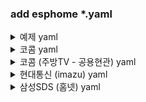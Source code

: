 ### add esphome *.yaml
<details>
    <summary>예제 yaml</summary>
    
    external_components:
      - source: github://eigger/espcomponents
        components: [ uartex ]
    
    uart:
      baud_rate: 9600
      data_bits: 8
      parity: NONE
      stop_bits: 1
      rx_pin: GPIO32
      tx_pin: GPIO26
      debug:
    
    uartex:
      rx_timeout: 10ms    #해당시간안에 수신되는 데이터를 하나의 데이터로 처리
      tx_delay: 50ms      #데이터 수신후 설정된 시간후 명령 전송
      tx_timeout: 50ms    #명렁 전송후 ACK 응답까지 대기 시간
      tx_retry_cnt: 3     #ACK수신까지 명려어 재전송
      
      rx_header: [0xFE]   #수신 시작문자
      rx_footer: [0xEE]   #수신 끝문자
      tx_header: [0xFE]   #송신 시작문자
      tx_footer: [0xEE]   #송신 끝문자
      #rx_checksum: add
      #tx_checksum: add
      #rx_checksum2: add
      #tx_checksum2: add
      # rx_checksum: !lambda |-
      #   // @param: const uint8_t *data, const unsigned short len
      #   // @return: uint8_t
      #   uint8_t crc = 0x00;
      #   for(int i=0; i<len; i++)
      #     crc += data[i];
      #   return crc;
      # rx_checksum2: !lambda |-
      #   // @param: const uint8_t *data, const unsigned short len
      #   // @return: std::vector<uint8_t>
      #   uint16_t crc = 0x00;
      #   for(int i=0; i<len; i++)
      #     crc += data[i];
      #   return { crc >> 8, crc & 0xFF };      
      # tx_checksum: !lambda |-
      #   // @param: const uint8_t *data, const unsigned short len
      #   // @return: uint8_t
      #   uint8_t crc = 0x00;
      #   for(int i=0; i<len; i++)
      #     crc += data[i];
      #   return crc;
      # tx_checksum2: !lambda |-
      #   // @param: const uint8_t *data, const unsigned short len
      #   // @return: std::vector<uint8_t>
      #   uint16_t crc = 0x00;
      #   for(int i=0; i<len; i++)
      #     crc += data[i];
      #   return { crc >> 8, crc & 0xFF };
      
    # 0xFE 0x06 0x01 0x?? 0x?? ack e=0xEE  
    text_sensor:
      - platform: uartex
        name: TextSensor1
        state: [0x06, 0x01]
        lambda: |-
          // @param: const uint8_t *data, const unsigned short len
          // @return: const char*
          {
            String str = "데이터: ";
            for(int i = 0; i < len; i++)
            {
              str += String(data[i], HEX);
            }
            return str.c_str();
          }
    
      
    # offset                0    1    2    3    
    # state_on:     0xFE 0x07 0x01 0x01 0x01  ack 0xEE
    # state_off:    0xFE 0x07 0x01 0x00 0x01  ack 0xEE
    # speed low:    0xFE 0x07 0x01 0x01 0x01  ack 0xEE
    # speed mid:    0xFE 0x07 0x01 0x01 0x02  ack 0xEE
    # speed high:   0xFE 0x07 0x01 0x01 0x03  ack 0xEE
    fan:
      - platform: uartex
        name: "Fan1"
        state: [0x07, 0x01]
        state_on:
          offset: 2
          data: [0x01]
        state_off:
          offset: 2
          data: [0x00]
        command_on:
          data: [0x07, 0x01, 0x01]
          ack: [0x07, 0x01]
        command_off:
          data: [0x07, 0x01, 0x00]
          ack: [0x07, 0x01]
        command_speed: !lambda |-
          // @param: const float x
          return {
                    {0x07, 0x01, 0x01, (uint8_t)x},
                    {0x07, 0x01}
                 };
        state_speed: !lambda |-
          // @param: const uint8_t *data, const unsigned short len
          // @return: const float
          {
            return data[3];
          }
    
    
    
    # offset                0    1    2        
    # state_on:     0xFE 0x08 0x01 0x01  ack 0xEE
    # state_off:    0xFE 0x08 0x01 0x00  ack 0xEE
    switch:
      - platform: uartex
        name: "Switch1"
        state: [0x08, 0x01]
        state_on:
          offset: 2
          data: [0x01]
        state_off:
          offset: 2
          data: [0x00]
        command_on:
          data: [0x08, 0x01, 0x01]
          ack: [0x08, 0x01]
        command_off:
          data: [0x08, 0x01, 0x00]
          ack: [0x08, 0x01]
      
    # offset                0    1    2        
    # state_on:     0xFE 0x09 0x01 0x01  ack 0xEE
    # state_off:    0xFE 0x09 0x01 0x00  ack 0xEE  
    binary_sensor:
      - platform: uartex
        name: Binary_Sensor1
        state: [0x09, 0x01]
        state_on:
          offset: 2
          data: [0x01]
        state_off:
          offset: 2
          data: [0x00]
    
    # offset                    0    1    2        
    # state_number:     0xFE 0x08 0x01 0x0A  ack 0xEE
    #                                  = 10
    sensor:
      - platform: uartex
        name: Sensor1
        state: [0x0A, 0x01]
        state_number:
          offset: 2
          length: 1
          precision: 0
    
    # offset                0    1    2        
    # state_on:     0xFE 0x0B 0x01 0x01  ack 0xEE
    # state_off:    0xFE 0x0B 0x01 0x00  ack 0xEE  
    light:
      - platform: uartex
        name: "Light1"
        state: [0x0B, 0x01]
        state_on:
          offset: 2
          data: [0x01]
        state_off:
          offset: 2
          data: [0x00]
        command_on:
          data: [0x0B, 0x01, 0x01]
          ack: [0x0B, 0x01]
        command_off:
          data: [0x0B, 0x01, 0x00]
          ack: [0x0B, 0x01]
    
    climate:
      - platform: uartex
        name: "Climate2"
        visual:
          min_temperature: 5 °C
          max_temperature: 30 °C
          temperature_step: 1 °C
        state: [0x0C, 0x01]
        state_temperature_current:
          offset: 4
          length: 1
          precision: 0
        state_temperature_target:
          offset: 3
          length: 1
          precision: 0
        state_off:
          offset: 2
          data: [0x01]
        state_cool:
          offset: 2
          data: [0x00]
        command_off: 
          data: [0x0C, 0x01, 0x00]
          ack: [0x0C, 0x01]
        command_cool:
          data: [0x0C, 0x01, 0x01]
          ack: [0x0C, 0x01]
        command_temperature: !lambda |-
          // @param: const float x
          return {
                    {0x0C, 0x01, 0x01, (uint8_t)x},
                    {0x0C, 0x01}
                 };
      - platform: uartex
        name: "Climate1"
        visual:
          min_temperature: 5 °C
          max_temperature: 30 °C
          temperature_step: 1 °C
        state: [0x0C, 0x01]
        state_temperature_current:
          offset: 4
          length: 1
          precision: 0
        state_temperature_target:
          offset: 3
          length: 1
          precision: 0
        state_off:
          offset: 2
          data: [0x01]
        state_heat:
          offset: 2
          data: [0x00]
        command_off: 
          data: [0x0C, 0x01, 0x00]
          ack: [0x0C, 0x01]
        command_heat:
          data: [0x0C, 0x01, 0x01]
          ack: [0x0C, 0x01]
        command_temperature: !lambda |-
          // @param: const float x
          return {
                    {0x0C, 0x01, 0x01, (uint8_t)x},
                    {0x0C, 0x01}
                 };
    
    button:
      - platform: uartex
        name: "Button1"
        icon: "mdi:elevator"
        command_on: 
          data: [0x0D, 0x01, 0x01]
          ack: [0x0D, 0x01]
    
    lock:
      - platform: uartex
        name: "Lock1"
        state: [0x0E, 0x01]
        state_locked:
          offset: 2
          data: [0x01]
        state_unlocked:
          offset: 2
          data: [0x00]
        state_locking:
          offset: 2
          data: [0x02]
        state_unlocking:
          offset: 2
          data: [0x03]
        state_jammed:
          offset: 2
          data: [0x04]
        command_lock:
          data: [0x0E, 0x01, 0x01]
          ack: [0x0E, 0x01]
        command_unlock:
          data: [0x0E, 0x01, 0x00]
          ack: [0x0E, 0x01]
    
    number:
      - platform: uartex
        name: "Number1"
        state: [0x0F, 0x01]
        max_value: 10
        min_value: 1
        step: 1
        state_number:
          offset: 2
          length: 1
          precision: 0
        command_number: !lambda |-
          // @param: const float x
          return {
                    {0x0F, 0x01, 0x01, (uint8_t)x},
                    {0x0F, 0x01}
                 };
</details>
<details>
    <summary>코콤 yaml</summary>
    
    external_components:
      - source: github://eigger/espcomponents
        components: [ uartex ]
    
    uart:
      baud_rate: 9600
      data_bits: 8
      parity: NONE
      stop_bits: 1
      rx_pin: GPIO22
      tx_pin: GPIO19
    
    uartex:
      rx_timeout: 10ms
      tx_delay: 50ms
      tx_timeout: 50ms
      tx_retry_cnt: 3
    
      rx_header: [0xAA, 0x55]
      rx_footer: [0x0D, 0x0D]
      tx_header: [0xAA, 0x55]
      tx_footer: [0x0D, 0x0D]
    
      rx_checksum: add
      tx_checksum: add
      
    sensor:
      - platform: uartex
        name: Elevator Floors
        icon: "mdi:elevator"
        state: [0x30, 0xbc, 0x00, 0x44, 0x00]
        state_number:
          offset: 9
          length: 1
          precision: 0
    
    light:
      - platform: uartex
        name: "Livingroom1"
        id: livingroom1
        state: [0x30, 0xdc, 0x00, 0x0e, 0x00]
        state_on:
          offset: 8
          data: [0xff]
        state_off:
          offset: 8
          data: [0x00]
        command_on: !lambda |-
          uint8_t light2 = id(livingroom2).current_values.is_on() ? 0xff : 0x00;
          return {
                    {0x30, 0xbc, 0x00, 0x0e, 0x00, 0x01, 0x00, 0x00, 0xff, light2, 0x00, 0x00, 0x00, 0x00, 0x00, 0x00},
                    {0x30, 0xdc}
                 };
        command_off: !lambda |-
          uint8_t light2 = id(livingroom2).current_values.is_on() ? 0xff : 0x00;
          return {
                    {0x30, 0xbc, 0x00, 0x0e, 0x00, 0x01, 0x00, 0x00, 0x00, light2, 0x00, 0x00, 0x00, 0x00, 0x00, 0x00}, 
                    {0x30, 0xdc}
                 };
        #command_state: [0x30, 0xbc, 0x00, 0x0e, 0x00, 0x01, 0x00, 0x3a, 0x00, 0x00, 0x00, 0x00, 0x00, 0x00, 0x00, 0x00]
        #update_interval: 300s
    
      - platform: uartex
        name: "Livingroom2"
        id: livingroom2
        state: [0x30, 0xdc, 0x00, 0x0e, 0x00]
        state_on:
          offset: 9
          data: [0xff]
        state_off:
          offset: 9
          data: [0x00]
        command_on: !lambda |-
          uint8_t light1 = id(livingroom1).current_values.is_on() ? 0xff : 0x00;
            return {{0x30, 0xbc, 0x00, 0x0e, 0x00, 0x01, 0x00, 0x00, light1, 0xff, 0x00, 0x00, 0x00, 0x00, 0x00, 0x00}, {0x30, 0xdc}};
        command_off: !lambda |-
          uint8_t light1 = id(livingroom1).current_values.is_on() ? 0xff : 0x00;
            return {{0x30, 0xbc, 0x00, 0x0e, 0x00, 0x01, 0x00, 0x00, light1, 0x00, 0x00, 0x00, 0x00, 0x00, 0x00, 0x00}, {0x30, 0xdc}};
    
    
    climate:
      - platform: uartex
        name: "Livingroom Heater"
        visual:
          min_temperature: 5 °C
          max_temperature: 30 °C
          temperature_step: 1 °C
        state: [0x30, 0xdc, 0x00, 0x36, 0x00]
        state_temperature_current:
          offset: 12
          length: 1
          precision: 0
        state_temperature_target:
          offset: 10
          length: 1
          precision: 0
        state_off:
          offset: 8
          data: [0x01]
        state_heat:
          offset: 8
          data: [0x11]
        command_off: 
          data: [0x30, 0xbc, 0x00, 0x36, 0x00, 0x01, 0x00, 0x00, 0x01, 0x00, 0x17, 0x00, 0x00, 0x00, 0x00, 0x00]
          ack: [0x30, 0xdc]
        command_heat:
          data: [0x30, 0xbc, 0x00, 0x36, 0x00, 0x01, 0x00, 0x00, 0x11, 0x00, 0x17, 0x00, 0x00, 0x00, 0x00, 0x00]
          ack: [0x30, 0xdc]
        command_temperature: !lambda |-
          // @param: const float x
          return {
                    {0x30, 0xbc, 0x00, 0x36, 0x00, 0x01, 0x00, 0x00, 0x11, 0x00, (uint8_t)x, 0x00, 0x00, 0x00, 0x00, 0x00},
                    {0x30, 0xdc}
                 };
        #command_state: [0x30, 0xbc, 0x00, 0x36, 0x00, 0x01, 0x00, 0x3a, 0x00, 0x00, 0x00, 0x00, 0x00, 0x00, 0x00, 0x00]
        #update_interval: 300s
    
      - platform: uartex
        name: "Mainroom Heater"
        visual:
          min_temperature: 5 °C
          max_temperature: 30 °C
          temperature_step: 1 °C
        state: [0x30, 0xdc, 0x00, 0x36, 0x01]
        state_temperature_current:
          offset: 12
          length: 1
          precision: 0
        state_temperature_target:
          offset: 10
          length: 1
          precision: 0
        state_off:
          offset: 8
          data: [0x01]
        state_heat:
          offset: 8
          data: [0x11]
        command_off:
          data: [0x30, 0xbc, 0x00, 0x36, 0x01, 0x01, 0x00, 0x00, 0x01, 0x00, 0x17, 0x00, 0x00, 0x00, 0x00, 0x00]
          ack: [0x30, 0xdc]
        command_heat:
          data: [0x30, 0xbc, 0x00, 0x36, 0x01, 0x01, 0x00, 0x00, 0x11, 0x00, 0x17, 0x00, 0x00, 0x00, 0x00, 0x00]
          ack: [0x30, 0xdc]
        command_temperature: !lambda |-
          // @param: const float x
          return {{0x30, 0xbc, 0x00, 0x36, 0x01, 0x01, 0x00, 0x00, 0x11, 0x00, (uint8_t)x, 0x00, 0x00, 0x00, 0x00, 0x00}, {0x30, 0xdc}};
        #command_state: [0x30, 0xbc, 0x00, 0x36, 0x01, 0x01, 0x00, 0x3a, 0x00, 0x00, 0x00, 0x00, 0x00, 0x00, 0x00, 0x00]
        #update_interval: 300s
    
      - platform: uartex
        name: "Computer Heater"
        visual:
          min_temperature: 5 °C
          max_temperature: 30 °C
          temperature_step: 1 °C
        state: [0x30, 0xdc, 0x00, 0x36, 0x02]
        state_temperature_current:
          offset: 12
          length: 1
          precision: 0
        state_temperature_target:
          offset: 10
          length: 1
          precision: 0
        state_off:
          offset: 8
          data: [0x01]
        state_heat:
          offset: 8
          data: [0x11]
        command_off:
          data: [0x30, 0xbc, 0x00, 0x36, 0x02, 0x01, 0x00, 0x00, 0x01, 0x00, 0x17, 0x00, 0x00, 0x00, 0x00, 0x00]
          ack: [0x30, 0xdc]
        command_heat:
          data: [0x30, 0xbc, 0x00, 0x36, 0x02, 0x01, 0x00, 0x00, 0x11, 0x00, 0x17, 0x00, 0x00, 0x00, 0x00, 0x00]
          ack: [0x30, 0xdc]
        command_temperature: !lambda |-
          // @param: const float x
          return {{0x30, 0xbc, 0x00, 0x36, 0x02, 0x01, 0x00, 0x00, 0x11, 0x00, (uint8_t)x, 0x00, 0x00, 0x00, 0x00, 0x00}, {0x30, 0xdc}};
        #command_state: [0x30, 0xbc, 0x00, 0x36, 0x02, 0x01, 0x00, 0x3a, 0x00, 0x00, 0x00, 0x00, 0x00, 0x00, 0x00, 0x00]
        #update_interval: 300s
    
      - platform: uartex
        name: "Smallroom Heater"
        visual:
          min_temperature: 5 °C
          max_temperature: 30 °C
          temperature_step: 1 °C
        state: [0x30, 0xdc, 0x00, 0x36, 0x03]
        state_temperature_current:
          offset: 12
          length: 1
          precision: 0
        state_temperature_target:
          offset: 10
          length: 1
          precision: 0
        state_off:
          offset: 8
          data: [0x01]
        state_heat:
          offset: 8
          data: [0x11]
        command_off: 
          data: [0x30, 0xbc, 0x00, 0x36, 0x03, 0x01, 0x00, 0x00, 0x01, 0x00, 0x17, 0x00, 0x00, 0x00, 0x00, 0x00]
          ack: [0x30, 0xdc]
        command_heat: 
          data: [0x30, 0xbc, 0x00, 0x36, 0x03, 0x01, 0x00, 0x00, 0x11, 0x00, 0x17, 0x00, 0x00, 0x00, 0x00, 0x00]
          ack: [0x30, 0xdc]
        command_temperature: !lambda |-
          // @param: const float x
          return {{0x30, 0xbc, 0x00, 0x36, 0x03, 0x01, 0x00, 0x00, 0x11, 0x00, (uint8_t)x, 0x00, 0x00, 0x00, 0x00, 0x00}, {0x30, 0xdc}};
        #command_state: [0x30, 0xbc, 0x00, 0x36, 0x03, 0x01, 0x00, 0x3a, 0x00, 0x00, 0x00, 0x00, 0x00, 0x00, 0x00, 0x00]
        #update_interval: 300s
    
    button:
      - platform: uartex
        name: "Elevator"
        icon: "mdi:elevator"
        command_on: 
          data: [0x30, 0xbc, 0x00, 0x44, 0x00, 0x01, 0x00, 0x01, 0x03, 0x00, 0x00, 0x00, 0x00, 0x00, 0x00, 0x00]
          ack: [0x30, 0xdc]
</details>
<details>
    <summary>코콤 (주방TV - 공용현관) yaml</summary>
    
    external_components:
      - source: github://eigger/espcomponents
        components: [ uartex ]
   
    uart:
      baud_rate: 9600
      data_bits: 8
      parity: NONE
      stop_bits: 1
      rx_pin: GPIO22
      tx_pin: GPIO19
      
    uartex:
      rx_timeout: 10ms
      tx_delay: 50ms
      tx_timeout: 50ms
      tx_retry_cnt: 3
    
      rx_header: [0xAA, 0x55]
      rx_footer: [0x0D, 0x0D]
      tx_header: [0xAA, 0x55]
      tx_footer: [0x0D, 0x0D]
        
    binary_sensor:
    # 0xAA 0x55 0x7A 0x9E 0x02 0x02 0x00 0xFF 0xFF 0xFF 0xFF 0x31 0xFF 0xFF 0xFF 0x01 0x01 0x29 0xF6 0x0D 0x0D
    # 0xAA 0x55 0x7A 0x9E 0x02 0x02 0x00 0xFF 0xFF 0xFF 0xFF 0x31 0xFF 0xFF 0xFF 0x02 0x00 0x6C 0x84 0x0D 0x0D
      - platform: uartex
        name: "Door Bell"
        icon: "mdi:bell-ring"
        state: [0x7A, 0x9E, 0x02, 0x02]
        state_on:
          offset: 13
          data: [0x01, 0x01]
        state_off:
          offset: 13
          data: [0x02, 0x00]
    
    # 0xAA 0x55 0x7A 0x9E 0x02 0x08 0x00 0xFF 0xFF 0xFF 0xFF 0xFF 0xFF 0xFF 0xFF 0x01 0x01 0x0A 0x27 0x0D 0x0D
    # 0xAA 0x55 0x7A 0x9E 0x02 0x08 0x00 0xFF 0xFF 0xFF 0xFF 0xFF 0xFF 0xFF 0xFF 0x02 0x00 0x4F 0x55 0x0D 0x0D
      - platform: uartex
        name: "Door Bell Common"
        icon: "mdi:bell-ring"
        state: [0x7A, 0x9E, 0x02, 0x08]
        state_on:
          offset: 13
          data: [0x01, 0x01]
        state_off:
          offset: 13
          data: [0x02, 0x00]
    
    button:
      - platform: uartex
        name: "Door Call"
        icon: "mdi:phone"
        command_on: 
          data: [0x79, 0xBC, 0x08, 0x02, 0x00, 0xFF, 0xFF, 0xFF, 0xFF, 0x61, 0xFF, 0xFF, 0xFF, 0x03, 0x00, 0x26, 0x95]
      - platform: uartex
        name: "Door Open"
        icon: "mdi:door-sliding-open"
        command_on: 
          data: [0x79, 0xBC, 0x08, 0x02, 0x00, 0xFF, 0xFF, 0xFF, 0xFF, 0x61, 0xFF, 0xFF, 0xFF, 0x24, 0x00, 0xB9, 0xE4]
</details>
<details>
    <summary>현대통신 (imazu) yaml</summary>

    external_components:
      - source: github://eigger/espcomponents
        components: [ uartex ]
    
    uart:
      baud_rate: 9600
      data_bits: 8
      parity: NONE
      stop_bits: 1
      rx_pin: GPIO03
      tx_pin: GPIO01
      
    uartex:
      rx_timeout: 10ms
      tx_delay: 50ms
      tx_timeout: 100ms
      tx_retry_cnt: 3
    
      rx_header: [0xF7]
      rx_footer: [0xEE]
      tx_header: [0xF7]
      tx_footer: [0xEE]
    
      rx_checksum: xor
      tx_checksum: xor
      
    sensor:
      - platform: uartex
        name: Livingroom Power Socket 1
        unit_of_measurement: "W"
        state: [0x12, 0x01, 0x1F, 0x04, 0x40, 0x11, 0x00] #Required
        state_number:
          offset: 8 # 위치
          length: 2 # 길이
          precision: 0 # 소수점
        
      - platform: uartex
        name: Livingroom Power Socket 2
        unit_of_measurement: "W"
        state: [0x12, 0x01, 0x1F, 0x04, 0x40, 0x12, 0x00]
        state_number:
          offset: 8
          length: 2 
          precision: 0 
      - platform: uartex
        name: ROOM1 Power Socket 1
        unit_of_measurement: "W"
        state: [0x12, 0x01, 0x1F, 0x04, 0x40, 0x21, 0x00]
        state_number:
          offset: 8
          length: 2 
          precision: 0 
      - platform: uartex
        name: ROOM1 Power Socket 2
        unit_of_measurement: "W"
        state: [0x12, 0x01, 0x1F, 0x04, 0x40, 0x22, 0x00]
        state_number:
          offset: 8
          length: 2
          precision: 0
    
    
    
    # RS485 Switch
    switch:
      # 안방1 콘센트
      # 켜기
      #  0xf7, 0x0b, 0x01, 0x1f, 0x02, 0x40, 0x21, 0x01, 0x00, 0x80, 0xee
      #  0xf7, 0x0b, 0x01, 0x1f, 0x04, 0x40, 0x21, 0x01, 0x01, 0x87, 0xee (ack)
      # 끄기
      #  0xf7, 0x0b, 0x01, 0x1f, 0x02, 0x40, 0x21, 0x02, 0x00, 0x83, 0xee
      #  0xf7, 0x0b, 0x01, 0x1f, 0x04, 0x40, 0x21, 0x02, 0x02, 0x87, 0xee (ack)
      # 켜기상태-> 0xF7 0x12 0x01 0x1F 0x04 0x40 0x21 0x00 0x01 0x00 0x00 0x00 0x00 0x00 0x00 0x01 0x9E 0xEE
      # 끄기상태-> 0xF7 0x12 0x01 0x1F 0x04 0x40 0x21 0x00 0x02 0x00 0x00 0x00 0x00 0x00 0x00 0x01 0x9D 0xEE
      - platform: uartex
        name: "ROOM1 Power Socket 1"
        icon: "mdi:power-socket-eu"
        state: [0x12, 0x01, 0x1F, 0x04, 0x40, 0x21, 0x00]
        state_on:
          offset: 7
          data: [0x01]
        state_off:
          offset: 7
          data: [0x02]
        command_on:
          data: [0x0b, 0x01, 0x1f, 0x02, 0x40, 0x21, 0x01, 0x00]
          ack: [0x0b, 0x01, 0x1f, 0x04, 0x40, 0x21, 0x01, 0x01]
        command_off:
          data: [0x0b, 0x01, 0x1f, 0x02, 0x40, 0x21, 0x02, 0x00]
          ack: [0x0b, 0x01, 0x1f, 0x04, 0x40, 0x21, 0x02, 0x02]
      
      # 안방2 콘센트
      - platform: uartex
        name: "ROOM1 Power Socket 2"
        icon: "mdi:power-socket-eu"
        state: [0x12, 0x01, 0x1F, 0x04, 0x40, 0x22, 0x00]
        state_on:
          offset: 7
          data: [0x01]
        state_off:
          offset: 7
          data: [0x02]
        command_on:
          data: [0x0b, 0x01, 0x1f, 0x02, 0x40, 0x22, 0x01, 0x00]
          ack: [0x0b, 0x01, 0x1f, 0x04, 0x40, 0x22, 0x01, 0x01]
        command_off:
          data: [0x0b, 0x01, 0x1f, 0x02, 0x40, 0x22, 0x02, 0x00]
          ack: [0x0b, 0x01, 0x1f, 0x04, 0x40, 0x22, 0x02, 0x02]
    
      # 거실1 콘센트
      - platform: uartex
        name: "Livingroom Power Socket 1"
        icon: "mdi:power-socket-eu"
        state: [0x12, 0x01, 0x1F, 0x04, 0x40, 0x11, 0x00]
        state_on:
          offset: 7
          data: [0x01]
        state_off:
          offset: 7
          data: [0x02]
        command_on:
          data: [0x0b, 0x01, 0x1f, 0x02, 0x40, 0x11, 0x01, 0x00]
          ack: [0x0b, 0x01, 0x1f, 0x04, 0x40, 0x11, 0x01, 0x01]
        command_off:
          data: [0x0b, 0x01, 0x1f, 0x02, 0x40, 0x11, 0x02, 0x00]
          ack: [0x0b, 0x01, 0x1f, 0x04, 0x40, 0x11, 0x02, 0x02]
    
      # 거실2 콘센트
      - platform: uartex
        name: "Livingroom Power Socket 2"
        icon: "mdi:power-socket-eu"
        state: [0x12, 0x01, 0x1F, 0x04, 0x40, 0x12, 0x00]
        state_on:
          offset: 7
          data: [0x01]
        state_off:
          offset: 7
          data: [0x02]
        command_on:
          data: [0x0b, 0x01, 0x1f, 0x02, 0x40, 0x12, 0x01, 0x00]
          ack: [0x0b, 0x01, 0x1f, 0x04, 0x40, 0x12, 0x01, 0x01]
        command_off:
          data: [0x0b, 0x01, 0x1f, 0x02, 0x40, 0x12, 0x02, 0x00]
          ack: [0x0b, 0x01, 0x1f, 0x04, 0x40, 0x12, 0x02, 0x02]
    
    
    
    # RS485 Light(like Binary Light)
    light:
      # [안방1]
      # 켜짐 상태-> 0xf7, 0x0b, 0x01, 0x19, 0x04, 0x40, 0x21, 0x00, 0x01, 0x80, 0xee
      # 꺼짐 상태-> 0xf7, 0x0b, 0x01, 0x19, 0x04, 0x40, 0x21, 0x00, 0x02, 0x83, 0xee
      # 켜짐 명령-> 0xf7, 0x0b, 0x01, 0x19, 0x02, 0x40, 0x21, 0x01, 0x00, 0x86, 0xee
      # 꺼짐 명령-> 0xf7, 0x0b, 0x01, 0x19, 0x02, 0x40, 0x21, 0x02, 0x00, 0x85, 0xee
      - platform: uartex
        name: "ROOM1 1"
        state: [0x0b, 0x01, 0x19, 0x04, 0x40, 0x21, 0x00]
        state_on:
          offset: 7
          data: [0x01]
        state_off:
          offset: 7
          data: [0x02]
        command_on:
          data: [0x0b, 0x01, 0x19, 0x02, 0x40, 0x21, 0x01, 0x00]
          ack: [0x0b, 0x01, 0x19, 0x04, 0x40, 0x21, 0x01, 0x01]
        command_off:
          data: [0x0b, 0x01, 0x19, 0x02, 0x40, 0x21, 0x02, 0x00]
          ack: [0x0b, 0x01, 0x19, 0x04, 0x40, 0x21, 0x02, 0x02]
        
      # [안방2]
      # 켜짐 상태-> 0xf7, 0x0b, 0x01, 0x19, 0x04, 0x40, 0x22, 0x00, 0x01, 0x83, 0xee
      # 꺼짐 상태-> 0xf7, 0x0b, 0x01, 0x19, 0x04, 0x40, 0x22, 0x00, 0x02, 0x80, 0xee
      # 켜짐 명령-> 0xf7, 0x0b, 0x01, 0x19, 0x02, 0x40, 0x22, 0x01, 0x00, 0x85, 0xee
      # 꺼짐 명령-> 0xf7, 0x0b, 0x01, 0x19, 0x02, 0x40, 0x22, 0x02, 0x00, 0x86, 0xee
      - platform: uartex
        name: "ROOM1 2"
        state: [0x0b, 0x01, 0x19, 0x04, 0x40, 0x22, 0x00]
        state_on:
          offset: 7
          data: [0x01]
        state_off:
          offset: 7
          data: [0x02]
        command_on:
          data: [0x0b, 0x01, 0x19, 0x02, 0x40, 0x22, 0x01, 0x00]
          ack: [0x0b, 0x01, 0x19, 0x04, 0x40, 0x22, 0x01, 0x01]
        command_off: 
          data: [0x0b, 0x01, 0x19, 0x02, 0x40, 0x22, 0x02, 0x00]
          ack: [0x0b, 0x01, 0x19, 0x04, 0x40, 0x22, 0x02, 0x02]
    
      # [발코니]  -- Template(lambda) 사용 예제
      # 켜짐 상태-> 0xf7, 0x0b, 0x01, 0x19, 0x04, 0x40, 0x23, 0x00, 0x01, 0x82, 0xee
      # 꺼짐 상태-> 0xf7, 0x0b, 0x01, 0x19, 0x04, 0x40, 0x23, 0x00, 0x02, 0x81, 0xee
      # 켜짐 명령-> 0xf7, 0x0b, 0x01, 0x19, 0x02, 0x40, 0x23, 0x01, 0x00, 0x84, 0xee
      # 꺼짐 명령-> 0xf7, 0x0b, 0x01, 0x19, 0x02, 0x40, 0x23, 0x02, 0x00, 0x87, 0xee
      - platform: uartex
        name: Balcony
        state: [0x0b, 0x01, 0x19, 0x04, 0x40, 0x23, 0x00]
        state_on:
          offset: 7
          data: [0x01]
        state_off:
          offset: 7
          data: [0x02]
        command_on:
          data: [0x0b, 0x01, 0x19, 0x02, 0x40, 0x23, 0x01, 0x00]
          ack: [0x0b, 0x01, 0x19, 0x04, 0x40, 0x23, 0x01, 0x01]
        command_off: 
          data: [0x0b, 0x01, 0x19, 0x02, 0x40, 0x23, 0x02, 0x00]
          ack: [0x0b, 0x01, 0x19, 0x04, 0x40, 0x23, 0x02, 0x02]
        # command_on: !lambda |-
        #   uint8_t flag = id(balcony).state ? 0x02 : 0x01;
        #   return {
        #             {0x0b, 0x01, 0x19, 0x02, 0x40, 0x23, flag, 0x00},
        #             {0x0b, 0x01, 0x19, 0x04, 0x40, 0x23, 0x01, 0x01}
        #          };
        # command_off: !lambda |-
        #   uint8_t flag = id(balcony).state ? 0x02 : 0x01;
        #   return {
        #             {0x0b, 0x01, 0x19, 0x02, 0x40, 0x23, flag, 0x00},
        #             {0x0b, 0x01, 0x19, 0x04, 0x40, 0x23, 0x02, 0x02}
        #          };
    
      # [거실1]
      # 켜짐 상태-> 0xf7, 0x0b, 0x01, 0x19, 0x04, 0x40, 0x11, 0x00, 0x01, 0xb0, 0xee
      # 꺼짐 상태-> 0xf7, 0x0b, 0x01, 0x19, 0x04, 0x40, 0x11, 0x00, 0x02, 0xb3, 0xee
      # 켜짐 명령-> 0xf7, 0x0b, 0x01, 0x19, 0x02, 0x40, 0x11, 0x01, 0x00, 0xb6, 0xee
      # 꺼짐 명령-> 0xf7, 0x0b, 0x01, 0x19, 0x02, 0x40, 0x11, 0x02, 0x00, 0xb5, 0xee
      - platform: uartex
        name: "Livingroom1"
        state: [0x0b, 0x01, 0x19, 0x04, 0x40, 0x11, 0x00]
        state_on:
          offset: 7
          data: [0x01]
        state_off:
          offset: 7
          data: [0x02]
        command_on:
          data: [0x0b, 0x01, 0x19, 0x02, 0x40, 0x11, 0x01, 0x00]
          ack: [0x0b, 0x01, 0x19, 0x04, 0x40, 0x11, 0x01, 0x01]
        command_off:
          data: [0x0b, 0x01, 0x19, 0x02, 0x40, 0x11, 0x02, 0x00]
          ack: [0x0b, 0x01, 0x19, 0x04, 0x40, 0x11, 0x02, 0x02]
    
      # [거실2]
      # 켜짐 상태-> 0xf7, 0x0b, 0x01, 0x19, 0x04, 0x40, 0x12, 0x00, 0x01, 0xb3, 0xee
      # 꺼짐 상태-> 0xf7, 0x0b, 0x01, 0x19, 0x04, 0x40, 0x12, 0x00, 0x02, 0xb0, 0xee
      # 켜짐 명령-> 0xf7, 0x0b, 0x01, 0x19, 0x02, 0x40, 0x12, 0x01, 0x00, 0xb5, 0xee
      # 꺼짐 명령-> 0xf7, 0x0b, 0x01, 0x19, 0x02, 0x40, 0x12, 0x02, 0x00, 0xb6, 0xee
      - platform: uartex
        name: "Livingroom2"
        state: [0x0b, 0x01, 0x19, 0x04, 0x40, 0x12, 0x00]
        state_on:
          offset: 7
          data: [0x01]
        state_off:
          offset: 7
          data: [0x02]
        command_on:
          data: [0x0b, 0x01, 0x19, 0x02, 0x40, 0x12, 0x01, 0x00]
          ack: [0x0b, 0x01, 0x19, 0x04, 0x40, 0x12, 0x01, 0x01]
        command_off:
          data: [0x0b, 0x01, 0x19, 0x02, 0x40, 0x12, 0x02, 0x00]
          ack: [0x0b, 0x01, 0x19, 0x04, 0x40, 0x12, 0x02, 0x02]
    
      # [통로]
      # 켜짐 상태-> 0xf7, 0x0b, 0x01, 0x19, 0x04, 0x40, 0x13, 0x00, 0x01, 0xb2, 0xee
      # 꺼짐 상태-> 0xf7, 0x0b, 0x01, 0x19, 0x04, 0x40, 0x13, 0x00, 0x02, 0xb1, 0xee
      # 켜짐 명령-> 0xf7, 0x0b, 0x01, 0x19, 0x02, 0x40, 0x13, 0x01, 0x00, 0xb4, 0xee
      # 꺼짐 명령-> 0xf7, 0x0b, 0x01, 0x19, 0x02, 0x40, 0x13, 0x02, 0x00, 0xb7, 0xee
      - platform: uartex
        name: "Livingroom3"
        state: [0x0b, 0x01, 0x19, 0x04, 0x40, 0x13, 0x00]
        state_on:
          offset: 7
          data: [0x01]
        state_off:
          offset: 7
          data: [0x02]
        command_on:
          data: [0x0b, 0x01, 0x19, 0x02, 0x40, 0x13, 0x01, 0x00]
          ack: [0x0b, 0x01, 0x19, 0x04, 0x40, 0x13, 0x01, 0x01]
        command_off:
          data: [0x0b, 0x01, 0x19, 0x02, 0x40, 0x13, 0x02, 0x00]
          ack: [0x0b, 0x01, 0x19, 0x04, 0x40, 0x13, 0x02, 0x02]
    
      # [비상등]
      # 켜짐 상태-> 0xf7, 0x0b, 0x01, 0x19, 0x04, 0x40, 0x14, 0x00, 0x01, 0xb5, 0xee
      # 꺼짐 상태-> 0xf7, 0x0b, 0x01, 0x19, 0x04, 0x40, 0x14, 0x00, 0x02, 0xb6, 0xee
      # 켜짐 명령-> 0xf7, 0x0b, 0x01, 0x19, 0x02, 0x40, 0x14, 0x01, 0x00, 0xb3, 0xee
      # 꺼짐 명령-> 0xf7, 0x0b, 0x01, 0x19, 0x02, 0x40, 0x14, 0x02, 0x00, 0xb0, 0xee
      - platform: uartex
        name: "Livingroom4"
        state: [0x0b, 0x01, 0x19, 0x04, 0x40, 0x14, 0x00]
        state_on:
          offset: 7
          data: [0x01]
        state_off:
          offset: 7
          data: [0x02]
        command_on:
          data: [0x0b, 0x01, 0x19, 0x02, 0x40, 0x14, 0x01, 0x00]
          ack: [0x0b, 0x01, 0x19, 0x04, 0x40, 0x14, 0x01, 0x01]
        command_off:
          data: [0x0b, 0x01, 0x19, 0x02, 0x40, 0x14, 0x02, 0x00]
          ack: [0x0b, 0x01, 0x19, 0x04, 0x40, 0x14, 0x02, 0x02]
    
    
    
    
    # RS485 Fan
    fan:
      # [환기]
      # 켜짐(강) 상태-> 0xf7, 0x0c, 0x01, 0x2b, 0x04, 0x40, 0x11, 0x00, 0x01, 0x07, 0x82, 0xee
      # 켜짐(중) 상태-> 0xf7, 0x0c, 0x01, 0x2b, 0x04, 0x40, 0x11, 0x00, 0x01, 0x03, 0x86, 0xee
      # 켜짐(약) 상태-> 0xf7, 0x0c, 0x01, 0x2b, 0x04, 0x40, 0x11, 0x00, 0x01, 0x01, 0x84, 0xee
      # 꺼짐     상태-> 0xf7, 0x0c, 0x01, 0x2b, 0x04, 0x40, 0x11, 0x00, 0x02, 0x00, 0x86, 0xee
      # 켜짐(강) 명령-> 0xf7, 0x0b, 0x01, 0x2b, 0x02, 0x40, 0x11, 0x01, 0x00, 0x84, 0xee
      # 켜짐(중) 명령-> 0xf7, 0x0b, 0x01, 0x2b, 0x02, 0x42, 0x11, 0x03, 0x00, 0x84, 0xee
      # 켜짐(약) 명령-> 0xf7, 0x0b, 0x01, 0x2b, 0x02, 0x42, 0x11, 0x01, 0x00, 0x86, 0xee
      # 꺼짐     명령-> 0xf7, 0x0b, 0x01, 0x2b, 0x02, 0x40, 0x11, 0x02, 0x00, 0x87, 0xee
      - platform: uartex
        name: "Ventilation"
        speed_cnt: 3
        state: [0x0c, 0x01, 0x2b, 0x04, 0x40, 0x11, 0x00]
        state_on:
          offset: 7
          data: [0x01]
        state_off:
          offset: 7
          data: [0x02]
        command_on:
          data: [0x0b, 0x01, 0x2b, 0x02, 0x40, 0x11, 0x01, 0x00]
          ack: [0x0c, 0x01, 0x2b, 0x04, 0x40, 0x11, 0x01, 0x01, 0x07]
        command_off:
          data: [0x0b, 0x01, 0x2b, 0x02, 0x40, 0x11, 0x02, 0x00]
          ack: [0x0c, 0x01, 0x2b, 0x04, 0x40, 0x11, 0x02, 0x02, 0x00]
        command_speed: !lambda |-
          // @param: const float x
          {
            if (x == 3) return { {0x0b, 0x01, 0x2b, 0x02, 0x40, 0x11, 0x01, 0x00}, {0x0c, 0x01, 0x2b, 0x04, 0x40, 0x11, 0x01, 0x01, 0x07} };
            else if (x == 2) return { {0x0b, 0x01, 0x2b, 0x02, 0x42, 0x11, 0x03, 0x00}, {0x0c, 0x01, 0x2b, 0x04, 0x40, 0x11, 0x01, 0x01, 0x03} };
            else if (x == 1) return { {0x0b, 0x01, 0x2b, 0x02, 0x42, 0x11, 0x01, 0x00}, {0x0c, 0x01, 0x2b, 0x04, 0x40, 0x11, 0x01, 0x01, 0x01} };
            else return {};
          }
        state_speed: !lambda |-
          // @param: const uint8_t *data, const unsigned short len
          // @return: const float
          {
            if (data[8] == 0x07) return 3;
            else if (data[8] == 0x03) return 2;
            else if (data[8] == 0x01) return 1;
            else return 0;
          }
        # speed: #Option(high, medium, low) -> 없으면 Binary Fan
        #   high:
        #     state:
        #       offset: 7
        #       data: [0x01, 0x07]
        #     command:
        #       data: [0x0b, 0x01, 0x2b, 0x02, 0x40, 0x11, 0x01, 0x00]
        #       ack: [0x0c, 0x01, 0x2b, 0x04, 0x40, 0x11, 0x01, 0x01, 0x07]
        #   medium:
        #     state:
        #       offset: 7
        #       data: [0x01, 0x03]
        #     command:
        #       data: [0x0b, 0x01, 0x2b, 0x02, 0x42, 0x11, 0x03, 0x00]
        #       ack: [0x0c, 0x01, 0x2b, 0x04, 0x40, 0x11, 0x01, 0x01, 0x03]
        #   low:
        #     state:
        #       offset: 7
        #       data: [0x01, 0x01]
        #     command:
        #       data: [0x0b, 0x01, 0x2b, 0x02, 0x42, 0x11, 0x01, 0x00]
        #       ack: [0x0c, 0x01, 0x2b, 0x04, 0x40, 0x11, 0x01, 0x01, 0x01]
    
    
    
    # RS485 Climate
    climate:
      # [거실 난방] 0x11
      # 상태 요청: 0xF7, 0x0B, 0x01, 0x18, 0x01, 0x45, 0x11, 0x00, 0x00, 0xB0, 0xEE
      # 켜짐 상태: 0xF7, 0x0D, 0x01, 0x18, 0x04, 0x45, 0x11, 0x00, (0x01, 0x1B, 0x17), 0xBE, 0xEE (상태, 현재온도, 설정온도)
      # 꺼짐 상태: 0xF7, 0x0D, 0x01, 0x18, 0x04, 0x45, 0x11, 0x00, (0x04, 0x1B, 0x17), 0xBB, 0xEE (상태, 현재온도, 설정온도)
      # 외출 상태: 0xF7, 0x0D, 0x01, 0x18, 0x04, 0x45, 0x11, 0x00, (0x07, 0x1B, 0x17), 0xB9, 0xEE
      # 켜짐 명령: 0xF7, 0x0B, 0x01, 0x18, 0x02, 0x46, 0x11, 0x01, 0x00, 0xB1, 0xEE
      #      ACK: 0xF7, 0x0D, 0x01, 0x18, 0x04, 0x46, 0x11, 0x01, 0x01, 0x1B, 0x17, 0xBC, 0xEE
      # 꺼짐 명령: 0xF7, 0x0B, 0x01, 0x18, 0x02, 0x46, 0x11, 0x04, 0x00, 0xB4, 0xEE
      #      ACK: 0xF7, 0x0D, 0x01, 0x18, 0x04, 0x46, 0x11, 0x04, 0x04, 0x1B, 0x17, 0xBC, 0xEE
      # 온도 조절: 0xF7, 0x0B, 0x01, 0x18, 0x02, 0x45, 0x11, (0x18), 0x00, 0xA7, 0xEE (온도 24도 설정)
      #      ACK: 0xF7, 0x0D, 0x01, 0x18, 0x04, 0x45, 0x11, (0x18), 0x01, (0x1A, 0x18), 0xA8, 0xEE
      - platform: uartex
        name: "Livingroom Heater"
        visual:
          min_temperature: 5 °C
          max_temperature: 40 °C
          temperature_step: 1 °C
        state: [0x0D, 0x01, 0x18, 0x04, 0x45, 0x11, 0x00]
        state_temperature_current: #Required (현재온도 State, RS485 Sensor 설정 참고, sensor:로 대체 가능)
          offset: 8
          length: 1
          precision: 0
        state_temperature_target: #Required (설정온도 State)
          offset: 9
          length: 1
          precision: 0
        state_off: #Required (끄기 상태)
          offset: 7
          data: [0x04]
        state_heat: #Option (난방모드, 냉방모드: state_cool, 자동모드: state_auto)
          offset: 7
          data: [0x01]
        state_away: #Option (외출모드)
          offset: 7
          data: [0x07]
        command_off: #Required (끄기 명령)
          data: [0x0B, 0x01, 0x18, 0x02, 0x46, 0x11, 0x04, 0x00]
          ack: [0x0D, 0x01, 0x18, 0x04, 0x46, 0x11, 0x04, 0x04]
        command_heat: #Option (난방모드 켜기)
          data: [0x0B, 0x01, 0x18, 0x02, 0x46, 0x11, 0x01, 0x00]
          ack: [0x0D, 0x01, 0x18, 0x04, 0x46, 0x11, 0x01, 0x01]
        command_away: #Option (외출 켜기)
          data: [0x0B, 0x01, 0x18, 0x02, 0x46, 0x11, 0x07, 0x00]
          ack: [0x0D, 0x01, 0x18, 0x04, 0x46, 0x11, 0x07, 0x07]
        command_temperature: !lambda |-  #Required (온도 조절)
          // @param: const float x
          return {
                    {0x0B, 0x01, 0x18, 0x02, 0x45, 0x11, (uint8_t)x, 0x00},
                    {0x0D, 0x01, 0x18, 0x04, 0x45, 0x11, (uint8_t)x, 0x01}
                 };
    
      # [안방] 0x12
      - platform: uartex
        name: "Room1 Heater"
        visual:
          min_temperature: 5 °C
          max_temperature: 40 °C
          temperature_step: 1 °C
        state: [0x0D, 0x01, 0x18, 0x04, 0x45, 0x12, 0x00]
        state_temperature_current:
          offset: 8
          length: 1
          precision: 0
        state_temperature_target:
          offset: 9
          length: 1
          precision: 0
        state_off:
          offset: 7
          data: [0x04]
        state_heat:
          offset: 7
          data: [0x01]
        state_away:
          offset: 7
          data: [0x07]
        command_off: #Required (끄기 명령)
          data: [0x0B, 0x01, 0x18, 0x02, 0x46, 0x12, 0x04, 0x00]
          ack: [0x0D, 0x01, 0x18, 0x04, 0x46, 0x12, 0x04, 0x04]
        command_heat: #Option (난방모드 켜기)
          data: [0x0B, 0x01, 0x18, 0x02, 0x46, 0x12, 0x01, 0x00]
          ack: [0x0D, 0x01, 0x18, 0x04, 0x46, 0x12, 0x01, 0x01]
        command_away: #Option (외출 켜기)
          data: [0x0B, 0x01, 0x18, 0x02, 0x46, 0x12, 0x07, 0x00]
          ack: [0x0D, 0x01, 0x18, 0x04, 0x46, 0x12, 0x07, 0x07]
        command_temperature: !lambda |-  #Required (온도 조절)
          // @param: const float x
          return {
                    {0x0B, 0x01, 0x18, 0x02, 0x45, 0x12, (uint8_t)x, 0x00},
                    {0x0D, 0x01, 0x18, 0x04, 0x45, 0x12, (uint8_t)x, 0x01}
                 };
    
      # [컴퓨터방] 0x13
      - platform: uartex
        name: "Computer Room Heater"
        visual:
          min_temperature: 5 °C
          max_temperature: 40 °C
          temperature_step: 1 °C
        state: [0x0D, 0x01, 0x18, 0x04, 0x45, 0x13, 0x00]
        state_temperature_current:
          offset: 8
          length: 1
          precision: 0
        state_temperature_target:
          offset: 9
          length: 1
          precision: 0
        state_off:
          offset: 7
          data: [0x04]
        state_heat:
          offset: 7
          data: [0x01]
        state_away:
          offset: 7
          data: [0x07]
        command_off: #Required (끄기 명령)
          data: [0x0B, 0x01, 0x18, 0x02, 0x46, 0x13, 0x04, 0x00]
          ack: [0x0D, 0x01, 0x18, 0x04, 0x46, 0x13, 0x04, 0x04]
        command_heat: #Option (난방모드 켜기)
          data: [0x0B, 0x01, 0x18, 0x02, 0x46, 0x13, 0x01, 0x00]
          ack: [0x0D, 0x01, 0x18, 0x04, 0x46, 0x13, 0x01, 0x01]
        command_away: #Option (외출 켜기)
          data: [0x0B, 0x01, 0x18, 0x02, 0x46, 0x13, 0x07, 0x00]
          ack: [0x0D, 0x01, 0x18, 0x04, 0x46, 0x13, 0x07, 0x07]
        command_temperature: !lambda |-  #Required (온도 조절)
          // @param: const float x
          return {
                    {0x0B, 0x01, 0x18, 0x02, 0x45, 0x13, (uint8_t)x, 0x00},
                    {0x0D, 0x01, 0x18, 0x04, 0x45, 0x13, (uint8_t)x, 0x01}
                 };
    
      # [작은방] 0x14
      - platform: uartex
        name: "Room2 Heater"
        visual:
          min_temperature: 5 °C
          max_temperature: 40 °C
          temperature_step: 1 °C
        state: [0x0D, 0x01, 0x18, 0x04, 0x45, 0x14, 0x00]
        state_temperature_current:
          offset: 8
          length: 1
          precision: 0
        state_temperature_target:
          offset: 9
          length: 1
          precision: 0
        state_off:
          offset: 7
          data: [0x04]
        state_heat:
          offset: 7
          data: [0x01]
        state_away:
          offset: 7
          data: [0x07]
        command_off: #Required (끄기 명령)
          data: [0x0B, 0x01, 0x18, 0x02, 0x46, 0x14, 0x04, 0x00]
          ack: [0x0D, 0x01, 0x18, 0x04, 0x46, 0x14, 0x04, 0x04]
        command_heat: #Option (난방모드 켜기)
          data: [0x0B, 0x01, 0x18, 0x02, 0x46, 0x14, 0x01, 0x00]
          ack: [0x0D, 0x01, 0x18, 0x04, 0x46, 0x14, 0x01, 0x01]
        command_away: #Option (외출 켜기)
          data: [0x0B, 0x01, 0x18, 0x02, 0x46, 0x14, 0x07, 0x00]
          ack: [0x0D, 0x01, 0x18, 0x04, 0x46, 0x14, 0x07, 0x07]
        command_temperature: !lambda |-  #Required (온도 조절)
          // @param: const float x
          return {
                    {0x0B, 0x01, 0x18, 0x02, 0x45, 0x14, (uint8_t)x, 0x00},
                    {0x0D, 0x01, 0x18, 0x04, 0x45, 0x14, (uint8_t)x, 0x01}
                 };
    
      # [펜트리] 0x15
      - platform: uartex
        name: "Pantry Heater"
        visual:
          min_temperature: 18 °C
          max_temperature: 30 °C
          temperature_step: 1 °C
        state: [0x0D, 0x01, 0x18, 0x04, 0x45, 0x15, 0x00]
        state_temperature_current:
          offset: 8
          length: 1
          precision: 0
        state_temperature_target:
          offset: 9
          length: 1
          precision: 0
        state_off:
          offset: 7
          data: [0x04]
        state_heat:
          offset: 7
          data: [0x01]
        state_away:
          offset: 7
          data: [0x07]
        command_off: #Required (끄기 명령)
          data: [0x0B, 0x01, 0x18, 0x02, 0x46, 0x15, 0x04, 0x00]
          ack: [0x0D, 0x01, 0x18, 0x04, 0x46, 0x15, 0x04, 0x04]
        command_heat: #Option (난방모드 켜기)
          data: [0x0B, 0x01, 0x18, 0x02, 0x46, 0x15, 0x01, 0x00]
          ack: [0x0D, 0x01, 0x18, 0x04, 0x46, 0x15, 0x01, 0x01]
        command_away: #Option (외출 켜기)
          data: [0x0B, 0x01, 0x18, 0x02, 0x46, 0x15, 0x07, 0x00]
          ack: [0x0D, 0x01, 0x18, 0x04, 0x46, 0x15, 0x07, 0x07]
        command_temperature: !lambda |-  #Required (온도 조절)
          // @param: const float x
          return {
                    {0x0B, 0x01, 0x18, 0x02, 0x45, 0x15, (uint8_t)x, 0x00},
                    {0x0D, 0x01, 0x18, 0x04, 0x45, 0x15, (uint8_t)x, 0x01}
                 };
</details>

<details>
    <summary>삼성SDS (홈넷) yaml</summary>
    
    external_components:
      - source: github://eigger/espcomponents
        components: [ uartex ]
    
    uart:
      baud_rate: 9600 #Required
      data_bits: 8    #Option(default: 8)
      parity: EVEN       #Option(default: 0)
      stop_bits: 1    #Option(default: 1)
      rx_pin: GPIO22
      tx_pin: GPIO19
      
    # RS485 Component (for ttl to rs485 module)
    #  - esp8266: UART0 (TX: GPIO1, RX: GPIO3)
    #  - esp32: UART2 (TX: GPIO17, RX: GPIO16)
    uartex:
      rx_timeout: 10ms     #Option(default: 10ms) -> 수신 메시지 대기시간 (10ms 미만으로 수신된 메시지만 한 패킷으로 판단)
      tx_delay: 50ms #Option(default: 50ms) -> 발신 메시지 전송 간격 (패킷 수신 후 50ms 대기 후 전송)
      tx_timeout: 50ms    #Option(default: 50ms) -> 발신 메시지 Ack 대기시간
      tx_retry_cnt: 3 #Option(default: 3)    -> 발신 메시지 Ack 없을 경우 재시도 횟수
      
      rx_header: [0xB0]
    
      rx_checksum: !lambda |-
        // @param: const uint8_t *data, const unsigned short len
        // @return: uint8_t
        uint8_t crc = 0xB0;
        for(size_t i=0; i<len; i++)
          crc ^= data[i];
        if (data[0] < 0x7C) crc ^= 0x80;
        return crc;
        
      tx_checksum: !lambda |-
        // @param: const uint8_t *data, const unsigned short len
        // @return: uint8_t
        uint8_t crc = 0x00;
        for(size_t i=0; i<len; i++)
          crc ^= data[i];
        crc ^= 0x80;
        return crc;
      
    text_sensor:
     - platform: uartex
       name: "GAS Status"
       state: [0x41]
       #command_update: [0xAB, 0x41, 0x00]
       #update_interval: 60s
       lambda: |-
          // @param: const uint8_t *data, const unsigned short len
          // @return: const char*
          {
            if (len > 0)
            {
              if (data[1] == 0x01) return "잠김";
              else if (data[1] == 0x00) return "열림";
            }
            return "에러";
          }
    
    #on:Open, off,Lock
    switch:
     - platform: uartex
       name: "GAS"
       icon: "mdi:valve"
       state: [0x41]
       state_on:
         offset: 1
         data: [0x00]
       state_off:
         offset: 1
         data: [0x01]
       command_on:
         data: [0xAB, 0x78, 0x00]
         ack: [0x78]
       command_off:
         data: [0xAB, 0x78, 0x00]
         ack: [0x78]      
    
    
    light:
      - platform: uartex
        name: "ROOM1"
        state: [0x79, 0x31]
        state_on:
          offset: 2
          data: [0x01]
          mask: [0x01]
        state_off:
          offset: 2
          data: [0x00]
          mask: [0x01]
        command_on:
          data: [0xAC, 0x7A, 0x01, 0x01]
          ack: [0x7A, 0x01, 0x01]
        command_off:
          data: [0xAC, 0x7A, 0x01, 0x00]
          ack: [0x7A, 0x01, 0x00]
          
      - platform: uartex
        name: "ROOM2"
        state: [0x79, 0x31]
        state_on:
          offset: 2
          data: [0x02]
          mask: [0x02]
        state_off:
          offset: 2
          data: [0x00]
          mask: [0x02]
        command_on:
          data: [0xAC, 0x7A, 0x02, 0x01]
          ack: [0x7A, 0x02, 0x01]
        command_off:
          data: [0xAC, 0x7A, 0x02, 0x00]
          ack: [0x7A, 0x02, 0x00]
          
      - platform: uartex
        name: "ROOM3"
        state: [0x79, 0x31]
        state_on:
          offset: 2
          data: [0x04]
          mask: [0x04]
        state_off:
          offset: 2
          data: [0x00]
          mask: [0x04]
        command_on:
          data: [0xAC, 0x7A, 0x03, 0x01]
          ack: [0x7A, 0x03, 0x01]
        command_off:
          data: [0xAC, 0x7A, 0x03, 0x00]
          ack: [0x7A, 0x03, 0x00]
          
      - platform: uartex
        name: "ROOM4"
        state: [0x79, 0x24]
        state_on:
          offset: 2
          data: [0x01]
          mask: [0x01]
        state_off:
          offset: 2
          data: [0x00]
          mask: [0x01]
        command_on:
          data: [0xAC, 0x7A, 0x04, 0x01]
          ack: [0x7A, 0x04, 0x01]
        command_off:
          data: [0xAC, 0x7A, 0x04, 0x00]
          ack: [0x7A, 0x04, 0x00]
          
      - platform: uartex
        name: "ROOM5"
        state: [0x79, 0x24]
        state_on:
          offset: 2
          data: [0x02]
          mask: [0x02]
        state_off:
          offset: 2
          data: [0x00]
          mask: [0x02]
        command_on:
          data: [0xAC, 0x7A, 0x05, 0x01]
          ack: [0x7A, 0x05, 0x01]
        command_off:
          data: [0xAC, 0x7A, 0x05, 0x00]
          ack: [0x7A, 0x05, 0x00]
    
    
    climate:
      - platform: uartex
        name: "ROOM1 Heater"
        visual:
          min_temperature: 5 °C
          max_temperature: 40 °C
          temperature_step: 1 °C
        state: [0x7C, 0x01]
        state_temperature_current: #Required (현재온도 State, RS485 Sensor 설정 참고, sensor:로 대체 가능)
          offset: 4
          length: 1
          precision: 0
        state_temperature_target: #Required (설정온도 State)
          offset: 3
          length: 1
          precision: 0
        state_off: #Required (끄기 상태)
          offset: 2
          data: [0x00]
          mask: [0x01]
        state_heat: #Option (난방모드, 냉방모드: state_cool, 자동모드: state_auto)
          offset: 2
          data: [0x01]
          mask: [0x01]
          #inverted: false
        #state_away: #Option (외출모드)
        #  offset: 2
        #  data: [0x07]
        command_off: #Required (끄기 명령)
          data: [0xAE, 0x7D, 0x01, 0x00, 0x00, 0x00, 0x00]
          ack: [0x7D, 0x01, 0x00]
        command_heat: #Option (난방모드 켜기)
          data: [0xAE, 0x7D, 0x01, 0x01, 0x00, 0x00, 0x00]
          ack: [0x7D, 0x01, 0x01]
        #command_away: #Option (외출모드)
        #  data: [0x0B, 0x01, 0x18, 0x02, 0x46, 0x11, 0x07, 0x00]
        #  ack: [0x0D, 0x01, 0x18, 0x04, 0x46, 0x11, 0x07, 0x07]
        #command_home: #Option (재실모드)
        #  data: [0x0B, 0x01, 0x18, 0x02, 0x46, 0x11, 0x01, 0x00]
        #  ack: [0x0D, 0x01, 0x18, 0x04, 0x46, 0x11, 0x01, 0x01]
        command_temperature: !lambda |-  #Required (온도 조절)
          // @param: const float x
          return {
                    {0xAE, 0x7F, 0x01, (uint8_t)x, 0x00, 0x00, 0x00},
                    {0x7F, 0x01, (uint8_t)x}
                 };
    
    
      - platform: uartex
        name: "ROOM2 Heater"
        visual:
          min_temperature: 5 °C
          max_temperature: 40 °C
          temperature_step: 1 °C
        state: [0x7C, 0x02]
        state_temperature_current: #Required (현재온도 State, RS485 Sensor 설정 참고, sensor:로 대체 가능)
          offset: 4
          length: 1
          precision: 0
        state_temperature_target: #Required (설정온도 State)
          offset: 3
          length: 1
          precision: 0
        state_off: #Required (끄기 상태)
          offset: 2
          data: [0x00]
          mask: [0x01]
        state_heat: #Option (난방모드, 냉방모드: state_cool, 자동모드: state_auto)
          offset: 2
          data: [0x01]
          mask: [0x01]
          #inverted: false
        #state_away: #Option (외출모드)
        #  offset: 2
        #  data: [0x07]
        command_off: #Required (끄기 명령)
          data: [0xAE, 0x7D, 0x02, 0x00, 0x00, 0x00, 0x00]
          ack: [0x7D, 0x02, 0x00]
        command_heat: #Option (난방모드 켜기)
          data: [0xAE, 0x7D, 0x02, 0x01, 0x00, 0x00, 0x00]
          ack: [0x7D, 0x02, 0x01]
        #command_away: #Option (외출모드)
        #  data: [0x0B, 0x01, 0x18, 0x02, 0x46, 0x11, 0x07, 0x00]
        #  ack: [0x0D, 0x01, 0x18, 0x04, 0x46, 0x11, 0x07, 0x07]
        #command_home: #Option (재실모드)
        #  data: [0x0B, 0x01, 0x18, 0x02, 0x46, 0x11, 0x01, 0x00]
        #  ack: [0x0D, 0x01, 0x18, 0x04, 0x46, 0x11, 0x01, 0x01]
        command_temperature: !lambda |-  #Required (온도 조절)
          // @param: const float x
          return {
                    {0xAE, 0x7F, 0x02, (uint8_t)x, 0x00, 0x00, 0x00},
                    {0x7F, 0x02, (uint8_t)x}
                 };
    
      - platform: uartex
        name: "ROOM3 Heater"
        visual:
          min_temperature: 5 °C
          max_temperature: 40 °C
          temperature_step: 1 °C
        state: [0x7C, 0x03]
        state_temperature_current: #Required (현재온도 State, RS485 Sensor 설정 참고, sensor:로 대체 가능)
          offset: 4
          length: 1
          precision: 0
        state_temperature_target: #Required (설정온도 State)
          offset: 3
          length: 1
          precision: 0
        state_off: #Required (끄기 상태)
          offset: 2
          data: [0x00]
          mask: [0x01]
        state_heat: #Option (난방모드, 냉방모드: state_cool, 자동모드: state_auto)
          offset: 2
          data: [0x01]
          mask: [0x01]
          #inverted: false
        #state_away: #Option (외출모드)
        #  offset: 2
        #  data: [0x07]
        command_off: #Required (끄기 명령)
          data: [0xAE, 0x7D, 0x03, 0x00, 0x00, 0x00, 0x00]
          ack: [0x7D, 0x03, 0x00]
        command_heat: #Option (난방모드 켜기)
          data: [0xAE, 0x7D, 0x03, 0x01, 0x00, 0x00, 0x00]
          ack: [0x7D, 0x03, 0x01]
        #command_away: #Option (외출모드)
        #  data: [0x0B, 0x01, 0x18, 0x02, 0x46, 0x11, 0x07, 0x00]
        #  ack: [0x0D, 0x01, 0x18, 0x04, 0x46, 0x11, 0x07, 0x07]
        #command_home: #Option (재실모드)
        #  data: [0x0B, 0x01, 0x18, 0x02, 0x46, 0x11, 0x01, 0x00]
        #  ack: [0x0D, 0x01, 0x18, 0x04, 0x46, 0x11, 0x01, 0x01]
        command_temperature: !lambda |-  #Required (온도 조절)
          // @param: const float x
          return {
                    {0xAE, 0x7F, 0x03, (uint8_t)x, 0x00, 0x00, 0x00},
                    {0x7F, 0x03, (uint8_t)x}
                 };
    
      - platform: uartex
        name: "ROOM4 Heater"
        visual:
          min_temperature: 5 °C
          max_temperature: 40 °C
          temperature_step: 1 °C
        state: [0x7C, 0x04]
        state_temperature_current: #Required (현재온도 State, RS485 Sensor 설정 참고, sensor:로 대체 가능)
          offset: 4
          length: 1
          precision: 0
        state_temperature_target: #Required (설정온도 State)
          offset: 3
          length: 1
          precision: 0
        state_off: #Required (끄기 상태)
          offset: 2
          data: [0x00]
          mask: [0x01]
        state_heat: #Option (난방모드, 냉방모드: state_cool, 자동모드: state_auto)
          offset: 2
          data: [0x01]
          mask: [0x01]
          #inverted: false
        #state_away: #Option (외출모드)
        #  offset: 2
        #  data: [0x07]
        command_off: #Required (끄기 명령)
          data: [0xAE, 0x7D, 0x04, 0x00, 0x00, 0x00, 0x00]
          ack: [0x7D, 0x04, 0x00]
        command_heat: #Option (난방모드 켜기)
          data: [0xAE, 0x7D, 0x04, 0x01, 0x00, 0x00, 0x00]
          ack: [0x7D, 0x04, 0x01]
        #command_away: #Option (외출모드)
        #  data: [0x0B, 0x01, 0x18, 0x02, 0x46, 0x11, 0x07, 0x00]
        #  ack: [0x0D, 0x01, 0x18, 0x04, 0x46, 0x11, 0x07, 0x07]
        #command_home: #Option (재실모드)
        #  data: [0x0B, 0x01, 0x18, 0x02, 0x46, 0x11, 0x01, 0x00]
        #  ack: [0x0D, 0x01, 0x18, 0x04, 0x46, 0x11, 0x01, 0x01]
        command_temperature: !lambda |-  #Required (온도 조절)
          // @param: const float x
          return {
                    {0xAE, 0x7F, 0x04, (uint8_t)x, 0x00, 0x00, 0x00},
                    {0x7F, 0x04, (uint8_t)x}
                 };

</details>
